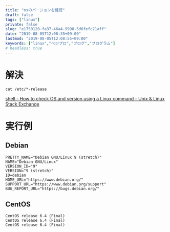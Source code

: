 ```yaml
---
title: "osのバージョンを確認"
draft: false
tags: ["linux"]
private: false
slug: "e1750120-fa37-46a4-9998-5d6fefc21aff"
date: "2019-08-05T12:08:35+09:00"
lastmod: "2019-08-05T12:08:55+09:00"
keywords: ["linux","ベジプロ","プログ","プログラム"]
# headless: true
---
```


# 解決
`cat /etc/*-release`

[shell - How to check OS and version using a Linux command - Unix & Linux Stack Exchange](https://unix.stackexchange.com/questions/88644/how-to-check-os-and-version-using-a-linux-command)

# 実行例
## Debian
```
PRETTY_NAME="Debian GNU/Linux 9 (stretch)"
NAME="Debian GNU/Linux"
VERSION_ID="9"
VERSION="9 (stretch)"
ID=debian
HOME_URL="https://www.debian.org/"
SUPPORT_URL="https://www.debian.org/support"
BUG_REPORT_URL="https://bugs.debian.org/"
```

## CentOS
```
CentOS release 6.4 (Final)
CentOS release 6.4 (Final)
CentOS release 6.4 (Final)
```
